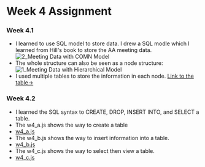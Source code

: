 # Week 4 Assignment

### Week 4.1
* I learned to use SQL model to store data. I drew a SQL modle which I learned from Hill's book to store the AA meeting data.
 ![2_Meeting Data with COMN Model](https://user-images.githubusercontent.com/6037803/136643348-f1972a7d-2019-4a6a-bb11-236e4f31e3e0.png)
* The whole structure can also be seen as a node structure: 
![1_Meeting Data with Hierarchical Model](https://user-images.githubusercontent.com/6037803/136643369-8687d90b-a1b3-4cc7-aabe-0c436767ee59.png)
* I used multiple tables to store the information in each node.
[Link to the table->](https://github.com/zorawan/DataStructures/blob/master/week4/3_Data%20Structure%204.1%20-%20AA%20Database.xlsx)

### Week 4.2
* I learned the SQL syntax to CREATE, DROP, INSERT INTO, and SELECT a table.
* The w4_a.js shows the way to create a table
* [w4_a.js](https://github.com/zorawan/DataStructures/blob/master/week4/w4_a.js)
* The w4_b.js shows the way to insert information into a table.
* [w4_b.js](https://github.com/zorawan/DataStructures/blob/master/week4/w4_b.js)
* The w4_c.js shows the way to select then view a table. 
* [w4_c.js](https://github.com/zorawan/DataStructures/blob/master/week4/w4_c.js)
